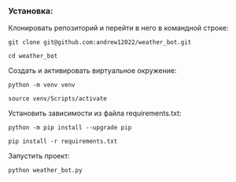 ### Установка:

Клонировать репозиторий и перейти в него в командной строке:

```
git clone git@github.com:andrew12022/weather_bot.git
```

```
cd weather_bot
```

Cоздать и активировать виртуальное окружение:

```
python -m venv venv
```

```
source venv/Scripts/activate
```

Установить зависимости из файла requirements.txt:

```
python -m pip install --upgrade pip
```

```
pip install -r requirements.txt
```

Запустить проект:

```
python weather_bot.py
```
